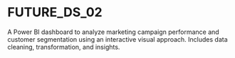 # FUTURE_DS_02
A Power BI dashboard to analyze marketing campaign performance and customer segmentation using an interactive visual approach. Includes data cleaning, transformation, and insights.
